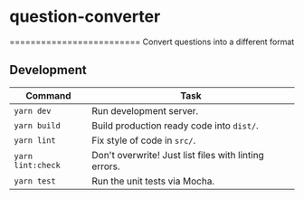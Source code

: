 # question-converter
=========================
Convert questions into a different format

## Development

| Command            | Task                                                  |
| ------------------ | ---------------------------------------------------   |
| `yarn dev`         | Run development server.                               |
| `yarn build`       | Build production ready code into `dist/`.           |
| `yarn lint`        | Fix style of code in `src/`.                          |
| `yarn lint:check`  | Don't overwrite! Just list files with linting errors. |
| `yarn test`        | Run the unit tests via Mocha.                         |
